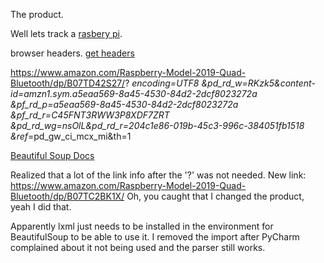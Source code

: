 The product.

Well lets track a [rasbery pi](https://www.amazon.com/Raspberry-Model-2019-Quad-Bluetooth/dp/B07TD42S27/?_encoding=UTF8&pd_rd_w=RKzk5&content-id=amzn1.sym.a5eaa569-8a45-4530-84d2-2dcf8023272a&pf_rd_p=a5eaa569-8a45-4530-84d2-2dcf8023272a&pf_rd_r=C45FNT3RWW3P8XDF7ZRT&pd_rd_wg=nsOlL&pd_rd_r=204c1e86-019b-45c3-996c-384051fb1518&ref_=pd_gw_ci_mcx_mi&th=1).

browser headers.
[get headers](http://myhttpheader.com/)

https://www.amazon.com/Raspberry-Model-2019-Quad-Bluetooth/dp/B07TD42S27/?
_encoding=UTF8
&pd_rd_w=RKzk5&content-id=amzn1.sym.a5eaa569-8a45-4530-84d2-2dcf8023272a
&pf_rd_p=a5eaa569-8a45-4530-84d2-2dcf8023272a
&pf_rd_r=C45FNT3RWW3P8XDF7ZRT
&pd_rd_wg=nsOlL&pd_rd_r=204c1e86-019b-45c3-996c-384051fb1518
&ref_=pd_gw_ci_mcx_mi&th=1

[Beautiful Soup Docs](https://www.crummy.com/software/BeautifulSoup/bs4/doc/)

Realized that a lot of the link info after the '?' was not needed. New link:
https://www.amazon.com/Raspberry-Model-2019-Quad-Bluetooth/dp/B07TC2BK1X/
Oh, you caught that I changed the product, yeah I did that.

Apparently lxml just needs to be installed in the environment for BeautifulSoup
to be able to use it. I removed the import after PyCharm complained about it
not being used and the parser still works.